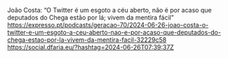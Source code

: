 João Costa: “O Twitter é um esgoto a céu aberto, não é por acaso que deputados do Chega estão por lá; vivem da mentira fácil” https://expresso.pt/podcasts/geracao-70/2024-06-26-joao-costa-o-twitter-e-um-esgoto-a-ceu-aberto-nao-e-por-acaso-que-deputados-do-chega-estao-por-la-vivem-da-mentira-facil-32229c58 https://social.dfaria.eu/?hashtag=2024-06-26T07:39:37Z